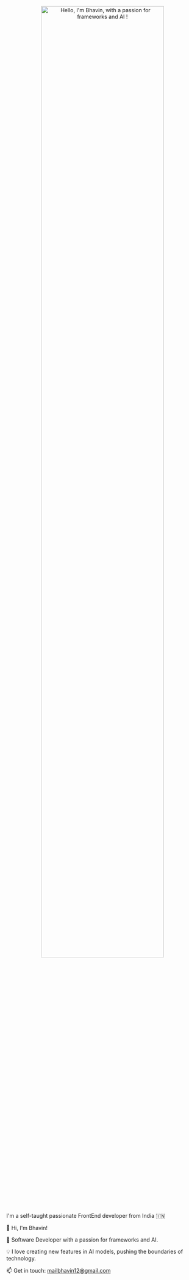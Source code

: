<p align="center"><a href="https://bmodhez.github.io"><img width="80%" alt="Hello, I'm Bhavin, with a passion for frameworks and AI !" src="/assets/gh-readme-header.png" /></a></p>

<br />

I'm a self-taught passionate FrontEnd developer from India 🇮🇳

👋 Hi, I'm Bhavin!

🚀 Software Developer with a passion for frameworks and AI.

💡 I love creating new features in AI models, pushing the boundaries of technology.

📫 Get in touch: mailbhavin12@gmail.com
